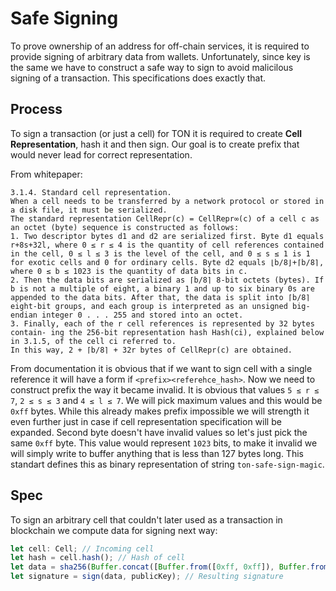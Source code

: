 # Safe Signing

To prove ownership of an address for off-chain services, it is required to provide signing of arbitrary data from wallets. Unfortunately, since key is the same we have to construct 
a safe way to sign to avoid malicilous signing of a transaction. This specifications does exactly that.

## Process

To sign a transaction (or just a cell) for TON it is required to create **Cell Representation**, hash it and then sign. Our goal is to create prefix that would never lead for correct
representation.

From whitepaper:

```
3.1.4. Standard cell representation. 
When a cell needs to be transferred by a network protocol or stored in a disk file, it must be serialized. 
The standard representation CellRepr(c) = CellRepr∞(c) of a cell c as an octet (byte) sequence is constructed as follows:
1. Two descriptor bytes d1 and d2 are serialized first. Byte d1 equals r+8s+32l, where 0 ≤ r ≤ 4 is the quantity of cell references contained in the cell, 0 ≤ l ≤ 3 is the level of the cell, and 0 ≤ s ≤ 1 is 1 for exotic cells and 0 for ordinary cells. Byte d2 equals ⌊b/8⌋+⌈b/8⌉, where 0 ≤ b ≤ 1023 is the quantity of data bits in c.
2. Then the data bits are serialized as ⌈b/8⌉ 8-bit octets (bytes). If b is not a multiple of eight, a binary 1 and up to six binary 0s are appended to the data bits. After that, the data is split into ⌈b/8⌉ eight-bit groups, and each group is interpreted as an unsigned big-endian integer 0 . . . 255 and stored into an octet.
3. Finally, each of the r cell references is represented by 32 bytes contain- ing the 256-bit representation hash Hash(ci), explained below in 3.1.5, of the cell ci referred to.
In this way, 2 + ⌈b/8⌉ + 32r bytes of CellRepr(c) are obtained.
```

From documentation it is obvious that if we want to sign cell with a single reference it will have a form if `<prefix><referehce_hash>`. Now we need to construct prefix the way it became invalid. It is obvious that values `5 ≤ r ≤ 7`, `2 ≤ s ≤ 3` and `4 ≤ l ≤ 7`. We will pick maximum values and this would be `0xff` bytes. While this already makes prefix impossible we will strength it even further just in case if cell representation specification will be expanded. Second byte doesn't have invalid values so let's just pick the same `0xff` byte. This value would represent `1023` bits, to make it invalid we will simply write to buffer anything that is less than 127 bytes long. This standart defines this as binary representation of string `ton-safe-sign-magic`.

## Spec

To sign an arbitrary cell that couldn't later used as a transaction in blockchain we compute data for signing next way:

```js
let cell: Cell; // Incoming cell
let hash = cell.hash(); // Hash of cell
let data = sha256(Buffer.concat([Buffer.from([0xff, 0xff]), Buffer.from('ton-safe-sign-magic'), hash])); // Data to hash
let signature = sign(data, publicKey); // Resulting signature
```